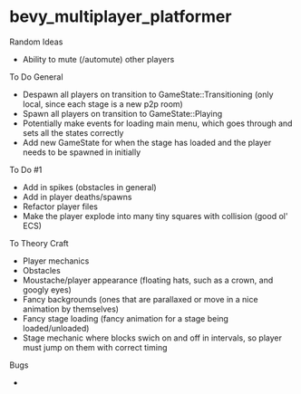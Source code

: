 # bevy_multiplayer_platformer

Random Ideas

- Ability to mute (/automute) other players

To Do General

- Despawn all players on transition to GameState::Transitioning (only local, since each stage is a new p2p room)
- Spawn all players on transition to GameState::Playing
- Potentially make events for loading main menu, which goes through and sets all the states correctly
- Add new GameState for when the stage has loaded and the player needs to be spawned in initially

To Do #1

- Add in spikes (obstacles in general)
- Add in player deaths/spawns
- Refactor player files
- Make the player explode into many tiny squares with collision (good ol' ECS)

To Theory Craft

- Player mechanics
- Obstacles
- Moustache/player appearance (floating hats, such as a crown, and googly eyes)
- Fancy backgrounds (ones that are parallaxed or move in a nice animation by themselves)
- Fancy stage loading (fancy animation for a stage being loaded/unloaded)
- Stage mechanic where blocks swich on and off in intervals, so player must jump on them with correct timing

Bugs

-
